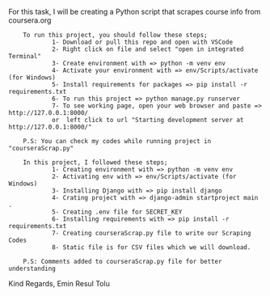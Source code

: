 For this task, I will be creating a Python script that scrapes course info from coursera.org
        
        To run this project, you should follow these steps;
                1- Download or pull this repo and open with VSCode
                2- Right click on file and select "open in integrated Terminal"
                3- Create environment with => python -m venv env
                4- Activate your environment with => env/Scripts/activate (for Windows)
                5- Install requirements for packages => pip install -r requirements.txt
                6- To run this project => python manage.py runserver
                7- To see working page, open your web browser and paste => http://127.0.0.1:8000/ 
                or  left click to url "Starting development server at http://127.0.0.1:8000/"

        P.S: You can check my codes while running project in "courseraScrap.py"

        In this project, I followed these steps;
                1- Creating environment with => python -m venv env
                2- Activating env with => env/Scripts/activate (for Windows)
                3- Installing Django with => pip install django
                4- Crating project with => django-admin startproject main .
                5- Creating .env file for SECRET_KEY
                6- Installing requirements with => pip install -r requirements.txt
                7- Creating courseraScrap.py file to write our Scraping Codes
                8- Static file is for CSV files which we will download.
        
        P.S: Comments added to courseraScrap.py file for better understanding

Kind Regards,
Emin Resul Tolu
